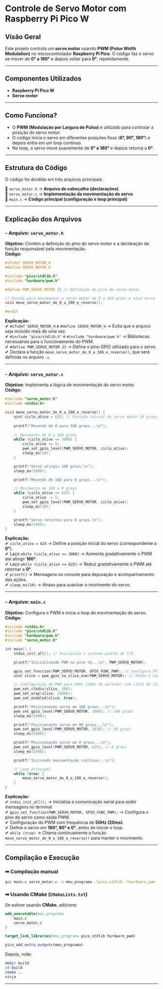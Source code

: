 # **Controle de Servo Motor com Raspberry Pi Pico W**
## **Visão Geral**
Este projeto controla um **servo motor** usando **PWM (Pulse Width Modulation)** no microcontrolador **Raspberry Pi Pico**. O código faz o servo se mover de **0° a 180°** e depois voltar para **0°**, repetidamente.  

---

## **Componentes Utilizados**
- **Raspberry Pi Pico W**
- **Servo motor**

---

## **Como Funciona?**
- O **PWM (Modulação por Largura de Pulso)** é utilizado para controlar a posição do servo motor.  
- O código inicia o servo em diferentes posições fixas (**0°, 90°, 180°**) e depois entra em um loop contínuo.  
- No loop, o servo move suavemente de **0° a 180°** e depois retorna a **0°**.

---

## **Estrutura do Código**
O código foi dividido em três arquivos principais:

📂 `servo_motor.h` → **Arquivo de cabeçalho (declarações)**  
📂 `servo_motor.c` → **Implementação da movimentação do servo**  
📂 `main.c` → **Código principal (configuração e loop principal)**  

---

## **Explicação dos Arquivos**
### **- Arquivo: `servo_motor.h`**
**Objetivo:** Contém a definição do pino do servo motor e a declaração da função responsável pela movimentação.  
**Código:**  
```c
#ifndef SERVO_MOTOR_H
#define SERVO_MOTOR_H

#include "pico/stdlib.h"
#include "hardware/pwm.h"

#define PWM_SERVO_MOTOR 22 // Definição do pino do servo motor

// Função para movimentar o servo motor de 0 a 180 graus e vice-versa
void mexe_servo_motor_de_0_a_180_e_reverso();

#endif
```
**Explicação:**  
✔ `#ifndef SERVO_MOTOR_H` e `#define SERVO_MOTOR_H` → Evita que o arquivo seja incluído mais de uma vez.  
✔ `#include "pico/stdlib.h"` e `#include "hardware/pwm.h"` → Bibliotecas necessárias para o funcionamento do PWM.  
✔ `#define PWM_SERVO_MOTOR 22` → Define o pino GPIO utilizado para o servo.  
✔ Declara a função `mexe_servo_motor_de_0_a_180_e_reverso()`, que será definida no arquivo `.c`.  

---

### **- Arquivo: `servo_motor.c`**
**Objetivo:** Implementa a lógica de movimentação do servo motor.  
**Código:**  
```c
#include "servo_motor.h"
#include <stdio.h>

void mexe_servo_motor_de_0_a_180_e_reverso() {
    uint ciclo_ativo = 625; // Posição inicial do servo motor (0 graus)
    
    printf("Movendo de 0 para 180 graus...\n");
    
    // Movimento de 0 a 180 graus
    while (ciclo_ativo <= 3000) {
        ciclo_ativo += 5;
        pwm_set_gpio_level(PWM_SERVO_MOTOR, ciclo_ativo);
        sleep_ms(10);
    }

    printf("Servo atingiu 180 graus.\n");
    sleep_ms(1000);

    printf("Movendo de 180 para 0 graus...\n");

    // Movimento de 180 a 0 graus
    while (ciclo_ativo >= 625) {
        ciclo_ativo -= 5;
        pwm_set_gpio_level(PWM_SERVO_MOTOR, ciclo_ativo);
        sleep_ms(10);
    }

    printf("Servo retornou para 0 graus.\n");
    sleep_ms(1000);
}
```
**Explicação:**  
✔ `ciclo_ativo = 625` → Define a posição inicial do servo (correspondente a **0°**).  
✔ Laço `while (ciclo_ativo <= 3000)` → Aumenta gradativamente o PWM até atingir **180°**.  
✔ Laço `while (ciclo_ativo >= 625)` → Reduz gradativamente o PWM até retornar a **0°**.  
✔ `printf()` → Mensagens no console para depuração e acompanhamento das ações.  
✔ `sleep_ms(10)` → Atraso para suavizar o movimento do servo.  

---

### **- Arquivo: `main.c`**
**Objetivo:** Configura o PWM e inicia o loop de movimentação do servo.  
**Código:**  
```c
#include <stdio.h>
#include "pico/stdlib.h"
#include "hardware/pwm.h"
#include "servo_motor.h"

int main() {
    stdio_init_all(); // Inicializa o sistema padrão de I/O

    printf("Inicializando PWM no pino %d...\n", PWM_SERVO_MOTOR);

    gpio_set_function(PWM_SERVO_MOTOR, GPIO_FUNC_PWM); // Configura GPIO como PWM
    uint slice = pwm_gpio_to_slice_num(PWM_SERVO_MOTOR); // Obtém o canal PWM da GPIO

    // Configuração do PWM para 50Hz (20ms de período) com clock de 125MHz, divisor de 100 e wrap de 25000
    pwm_set_clkdiv(slice, 100);
    pwm_set_wrap(slice, 25000);
    pwm_set_enabled(slice, true);

    printf("Posicionando servo em 180 graus...\n");
    pwm_set_gpio_level(PWM_SERVO_MOTOR, 3000); // 180 graus
    sleep_ms(5000);

    printf("Posicionando servo em 90 graus...\n");
    pwm_set_gpio_level(PWM_SERVO_MOTOR, 1838); // 90 graus
    sleep_ms(5000);

    printf("Posicionando servo em 0 graus...\n");
    pwm_set_gpio_level(PWM_SERVO_MOTOR, 625); // 0 graus
    sleep_ms(5000);

    printf("Iniciando movimentação contínua...\n");

    // Loop principal
    while (true) {
        mexe_servo_motor_de_0_a_180_e_reverso();
    }
}
```
**Explicação:**  
✔ `stdio_init_all();` → Inicializa a comunicação serial para exibir mensagens no terminal.  
✔ `gpio_set_function(PWM_SERVO_MOTOR, GPIO_FUNC_PWM);` → Configura o pino do servo como saída PWM.  
✔ Configuração do PWM com frequência de **50Hz (20ms)**.  
✔ Define o servo em **180°, 90° e 0°**, antes de iniciar o loop.  
✔ `while (true)` → Chama continuamente a função `mexe_servo_motor_de_0_a_180_e_reverso()` para manter o movimento.  

---

## **Compilação e Execução**
### **➡ Compilação manual**
```sh
gcc main.c servo_motor.c -o meu_programa -lpico_stdlib -lhardware_pwm
```

### **➡ Usando CMake (`CMakeLists.txt`)**
Se estiver usando **CMake**, adicione:
```cmake
add_executable(meu_programa
    main.c
    servo_motor.c
)

target_link_libraries(meu_programa pico_stdlib hardware_pwm)

pico_add_extra_outputs(meu_programa)
```
Depois, rode:
```sh
mkdir build
cd build
cmake ..
ninja
```

---
